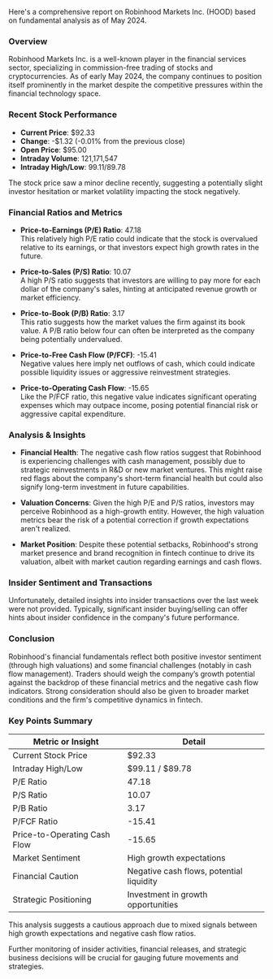Here's a comprehensive report on Robinhood Markets Inc. (HOOD) based on fundamental analysis as of May 2024.

### Overview
Robinhood Markets Inc. is a well-known player in the financial services sector, specializing in commission-free trading of stocks and cryptocurrencies. As of early May 2024, the company continues to position itself prominently in the market despite the competitive pressures within the financial technology space.

### Recent Stock Performance
- **Current Price**: $92.33
- **Change**: -$1.32 (-0.01% from the previous close)
- **Open Price**: $95.00
- **Intraday Volume**: 121,171,547
- **Intraday High/Low**: $99.11/$89.78

The stock price saw a minor decline recently, suggesting a potentially slight investor hesitation or market volatility impacting the stock negatively.

### Financial Ratios and Metrics
- **Price-to-Earnings (P/E) Ratio**: 47.18  
  This relatively high P/E ratio could indicate that the stock is overvalued relative to its earnings, or that investors expect high growth rates in the future.
  
- **Price-to-Sales (P/S) Ratio**: 10.07  
  A high P/S ratio suggests that investors are willing to pay more for each dollar of the company's sales, hinting at anticipated revenue growth or market efficiency.

- **Price-to-Book (P/B) Ratio**: 3.17  
  This ratio suggests how the market values the firm against its book value. A P/B ratio below four can often be interpreted as the company being potentially undervalued.

- **Price-to-Free Cash Flow (P/FCF)**: -15.41  
  Negative values here imply net outflows of cash, which could indicate possible liquidity issues or aggressive reinvestment strategies.

- **Price-to-Operating Cash Flow**: -15.65  
  Like the P/FCF ratio, this negative value indicates significant operating expenses which may outpace income, posing potential financial risk or aggressive capital expenditure.

### Analysis & Insights
- **Financial Health**: The negative cash flow ratios suggest that Robinhood is experiencing challenges with cash management, possibly due to strategic reinvestments in R&D or new market ventures. This might raise red flags about the company's short-term financial health but could also signify long-term investment in future capabilities.
  
- **Valuation Concerns**: Given the high P/E and P/S ratios, investors may perceive Robinhood as a high-growth entity. However, the high valuation metrics bear the risk of a potential correction if growth expectations aren't realized.

- **Market Position**: Despite these potential setbacks, Robinhood's strong market presence and brand recognition in fintech continue to drive its valuation, albeit with market caution regarding earnings and cash flows.

### Insider Sentiment and Transactions
Unfortunately, detailed insights into insider transactions over the last week were not provided. Typically, significant insider buying/selling can offer hints about insider confidence in the company's future performance.

### Conclusion
Robinhood's financial fundamentals reflect both positive investor sentiment (through high valuations) and some financial challenges (notably in cash flow management). Traders should weigh the company’s growth potential against the backdrop of these financial metrics and the negative cash flow indicators. Strong consideration should also be given to broader market conditions and the firm's competitive dynamics in fintech.

### Key Points Summary

| Metric or Insight              | Detail                                   |
|--------------------------------|------------------------------------------|
| Current Stock Price            | $92.33                                   |
| Intraday High/Low              | $99.11 / $89.78                          |
| P/E Ratio                      | 47.18                                    |
| P/S Ratio                      | 10.07                                    |
| P/B Ratio                      | 3.17                                     |
| P/FCF Ratio                    | -15.41                                   |
| Price-to-Operating Cash Flow   | -15.65                                   |
| Market Sentiment               | High growth expectations                 |
| Financial Caution              | Negative cash flows, potential liquidity |
| Strategic Positioning          | Investment in growth opportunities       |

This analysis suggests a cautious approach due to mixed signals between high growth expectations and negative cash flow ratios. 

Further monitoring of insider activities, financial releases, and strategic business decisions will be crucial for gauging future movements and strategies.